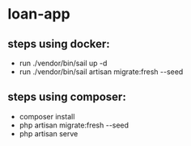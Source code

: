 # loan-app

## steps using docker: 
- run ./vendor/bin/sail up -d
- run ./vendor/bin/sail artisan migrate:fresh --seed


## steps using composer: 
- composer install
- php artisan migrate:fresh --seed
- php artisan serve
